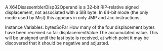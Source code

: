 A X64DisassemblerDisp32Operand is a 32-bit RIP-relative signed displacement, not associated with a SIB byte. 
In 64-bit mode (the only mode used by Mist) this appears in only JMP and Jcc instructions.

Instance Variables:
	bytesSoFar	<Integer> How many of the four displacement bytes have been received so far
	displacementValue	<Integer> The accumulated value. This will be unsigned until the last byte is received, at which point it may be discovered that it should be negative and adjusted.